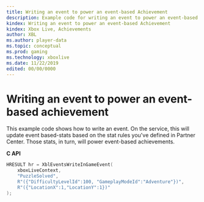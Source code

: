 ```yaml
---
title: Writing an event to power an event-based Achievement
description: Example code for writing an event to power an event-based Achievement.
kindex: Writing an event to power an event-based Achievement
kindex: Xbox Live, Achievements
author: XBL
ms.author: player-data
ms.topic: conceptual
ms.prod: gaming
ms.technology: xboxlive
ms.date: 11/22/2019
edited: 00/00/0000
---
```


# Writing an event to power an event-based achievement

This example code shows how to write an event.
On the service, this will update event based-stats based on the stat rules you've defined in Partner Center.
Those stats, in turn, will power event-based achievements.


**C API**
<!-- XblEventsWriteInGameEvent.md -->
```cpp
HRESULT hr = XblEventsWriteInGameEvent(
    xboxLiveContext,
    "PuzzleSolved",
    R"({"DifficultyLevelId":100, "GameplayModeId":"Adventure"})",
    R"({"LocationX":1,"LocationY":1})"
);
```

<!-- **Reference**
* [XblEventsWriteInGameEvent](xbleventswriteingameevent.md) -->
